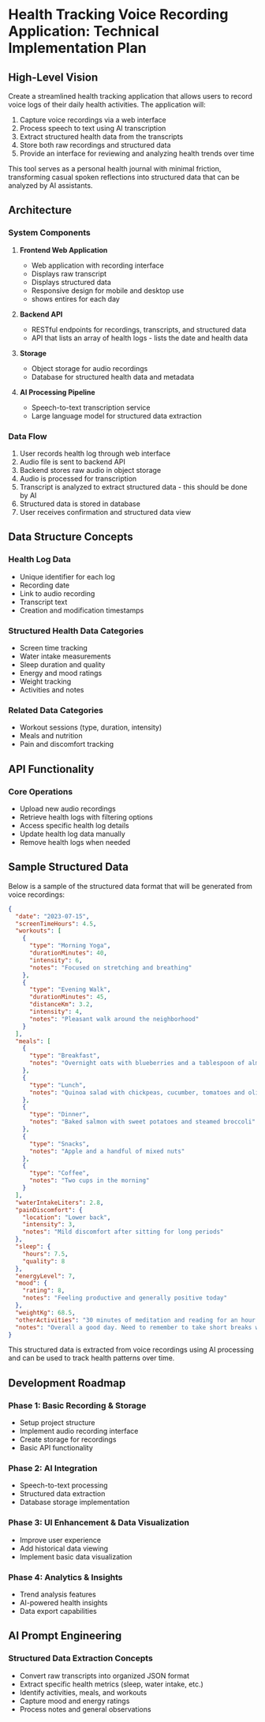 # Health Tracking Voice Recording Application: Technical Implementation Plan

## High-Level Vision
Create a streamlined health tracking application that allows users to record voice logs of their daily health activities. The application will:
1. Capture voice recordings via a web interface
2. Process speech to text using AI transcription
3. Extract structured health data from the transcripts
4. Store both raw recordings and structured data
5. Provide an interface for reviewing and analyzing health trends over time

This tool serves as a personal health journal with minimal friction, transforming casual spoken reflections into structured data that can be analyzed by AI assistants.

## Architecture

### System Components
1. **Frontend Web Application**
   - Web application with recording interface
   - Displays raw transcript
   - Displays structured data
   - Responsive design for mobile and desktop use
   - shows entires for each day

2. **Backend API**
   - RESTful endpoints for recordings, transcripts, and structured data
   - API that lists an array of health logs - lists the date and health data

3. **Storage**
   - Object storage for audio recordings
   - Database for structured health data and metadata

4. **AI Processing Pipeline**
   - Speech-to-text transcription service
   - Large language model for structured data extraction

### Data Flow
1. User records health log through web interface
2. Audio file is sent to backend API
3. Backend stores raw audio in object storage
4. Audio is processed for transcription
5. Transcript is analyzed to extract structured data - this should be done by AI
6. Structured data is stored in database
7. User receives confirmation and structured data view

## Data Structure Concepts

### Health Log Data
- Unique identifier for each log
- Recording date
- Link to audio recording
- Transcript text
- Creation and modification timestamps

### Structured Health Data Categories
- Screen time tracking
- Water intake measurements
- Sleep duration and quality
- Energy and mood ratings
- Weight tracking
- Activities and notes

### Related Data Categories
- Workout sessions (type, duration, intensity)
- Meals and nutrition
- Pain and discomfort tracking

## API Functionality

### Core Operations
- Upload new audio recordings
- Retrieve health logs with filtering options
- Access specific health log details
- Update health log data manually
- Remove health logs when needed

## Sample Structured Data

Below is a sample of the structured data format that will be generated from voice recordings:

```json
{
  "date": "2023-07-15",
  "screenTimeHours": 4.5,
  "workouts": [
    {
      "type": "Morning Yoga",
      "durationMinutes": 40,
      "intensity": 6,
      "notes": "Focused on stretching and breathing"
    },
    {
      "type": "Evening Walk",
      "durationMinutes": 45,
      "distanceKm": 3.2,
      "intensity": 4,
      "notes": "Pleasant walk around the neighborhood"
    }
  ],
  "meals": [
    {
      "type": "Breakfast",
      "notes": "Overnight oats with blueberries and a tablespoon of almond butter"
    },
    {
      "type": "Lunch",
      "notes": "Quinoa salad with chickpeas, cucumber, tomatoes and olive oil dressing"
    },
    {
      "type": "Dinner",
      "notes": "Baked salmon with sweet potatoes and steamed broccoli"
    },
    {
      "type": "Snacks",
      "notes": "Apple and a handful of mixed nuts"
    },
    {
      "type": "Coffee",
      "notes": "Two cups in the morning"
    }
  ],
  "waterIntakeLiters": 2.8,
  "painDiscomfort": {
    "location": "Lower back",
    "intensity": 3,
    "notes": "Mild discomfort after sitting for long periods"
  },
  "sleep": {
    "hours": 7.5,
    "quality": 8
  },
  "energyLevel": 7,
  "mood": {
    "rating": 8,
    "notes": "Feeling productive and generally positive today"
  },
  "weightKg": 68.5,
  "otherActivities": "30 minutes of meditation and reading for an hour before bed",
  "notes": "Overall a good day. Need to remember to take short breaks when working at the computer."
}
```

This structured data is extracted from voice recordings using AI processing and can be used to track health patterns over time.

## Development Roadmap

### Phase 1: Basic Recording & Storage
- Setup project structure
- Implement audio recording interface
- Create storage for recordings
- Basic API functionality

### Phase 2: AI Integration
- Speech-to-text processing
- Structured data extraction
- Database storage implementation

### Phase 3: UI Enhancement & Data Visualization
- Improve user experience
- Add historical data viewing
- Implement basic data visualization

### Phase 4: Analytics & Insights
- Trend analysis features
- AI-powered health insights
- Data export capabilities

## AI Prompt Engineering

### Structured Data Extraction Concepts
- Convert raw transcripts into organized JSON format
- Extract specific health metrics (sleep, water intake, etc.)
- Identify activities, meals, and workouts
- Capture mood and energy ratings
- Process notes and general observations
